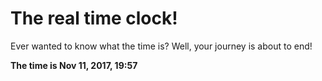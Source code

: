 # The real time clock!

Ever wanted to know what the time is? Well, your journey is about to end!

**The time is Nov 11, 2017, 19:57**
